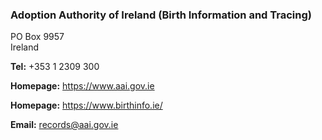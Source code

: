 ###  Adoption Authority of Ireland (Birth Information and Tracing)

PO Box 9957  
Ireland

**Tel:** +353 1 2309 300

**Homepage:** [ https://www.aai.gov.ie ](https://www.aai.gov.ie)

**Homepage:** [ https://www.birthinfo.ie/ ](https://www.birthinfo.ie/)

**Email:** [ records@aai.gov.ie ](mailto:records@aai.gov.ie)
